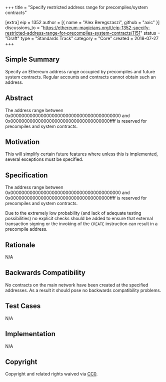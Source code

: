 +++
title = "Specify restricted address range for precompiles/system contracts"

[extra]
eip = 1352
author = [{ name = "Alex Beregszaszi", github = "axic" }]
discussions_to = "https://ethereum-magicians.org/t/eip-1352-specify-restricted-address-range-for-precompiles-system-contracts/1151"
status = "Draft"
type = "Standards Track"
category = "Core"
created = 2018-07-27
+++

## Simple Summary
Specify an Ethereum address range occupied by precompiles and future system contracts. Regular accounts and contracts cannot obtain such an address.

## Abstract
The address range between 0x0000000000000000000000000000000000000000 and 0x000000000000000000000000000000000000ffff is reserved for precompiles and system contracts.

## Motivation
This will simplify certain future features where unless this is implemented, several exceptions must be specified.

## Specification
The address range between 0x0000000000000000000000000000000000000000 and 0x000000000000000000000000000000000000ffff is reserved for precompiles and system contracts.

Due to the extremely low probability (and lack of adequate testing possibilities) no explicit checks should be added to ensure that external transaction signing or
the invoking of the `CREATE` instruction can result in a precompile address.

## Rationale
N/A

## Backwards Compatibility
No contracts on the main network have been created at the specified addresses. As a result it should pose no backwards compatibility problems.

## Test Cases
N/A

## Implementation
N/A

## Copyright
Copyright and related rights waived via [CC0](https://creativecommons.org/publicdomain/zero/1.0/).
